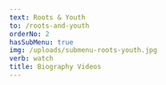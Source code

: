 ```yaml
---
text: Roots & Youth
to: /roots-and-youth
orderNo: 2
hasSubMenu: true
img: /uploads/submenu-roots-youth.jpg
verb: watch
title: Biography Videos
---
```


